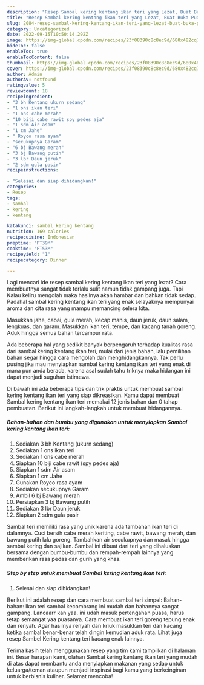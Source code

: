 ```yaml
---
description: "Resep Sambal kering kentang ikan teri yang Lezat, Buat Buka Puasa Bisa Manjain Lidah"
title: "Resep Sambal kering kentang ikan teri yang Lezat, Buat Buka Puasa Bisa Manjain Lidah"
slug: 2084-resep-sambal-kering-kentang-ikan-teri-yang-lezat-buat-buka-puasa-bisa-manjain-lidah
category: Uncategorized
date: 2022-09-15T10:50:14.292Z
image: https://img-global.cpcdn.com/recipes/23f08390c8c8ec9d/680x482cq70/sambal-kering-kentang-ikan-teri-foto-resep-utama.jpg
hideToc: false
enableToc: true
enableTocContent: false
thumbnail: https://img-global.cpcdn.com/recipes/23f08390c8c8ec9d/680x482cq70/sambal-kering-kentang-ikan-teri-foto-resep-utama.jpg
cover: https://img-global.cpcdn.com/recipes/23f08390c8c8ec9d/680x482cq70/sambal-kering-kentang-ikan-teri-foto-resep-utama.jpg
author: Admin
authorAv: notfound
ratingvalue: 5
reviewcount: 18
recipeingredient:
- "3 bh Kentang ukurn sedang"
- "1 ons ikan teri"
- "1 ons cabe merah"
- "10 biji cabe rawit spy pedes aja"
- "1 sdm Air asam"
- "1 cm Jahe"
- " Royco rasa ayam"
- "secukupnya Garam"
- "6 bj Bawang merah"
- "3 bj Bawang putih"
- "3 lbr Daun jeruk"
- "2 sdm gula pasir"
recipeinstructions:

- "Selesai dan siap dihidangkan!"
categories:
- Resep
tags:
- sambal
- kering
- kentang

katakunci: sambal kering kentang 
nutrition: 169 calories
recipecuisine: Indonesian
preptime: "PT39M"
cooktime: "PT53M"
recipeyield: "1"
recipecategory: Dinner

---
```



Lagi mencari ide resep sambal kering kentang ikan teri yang lezat? Cara membuatnya sangat tidak terlalu sulit namun tidak gampang juga. Tapi Kalau keliru mengolah maka hasilnya akan hambar dan bahkan tidak sedap. Padahal sambal kering kentang ikan teri yang enak selayaknya mempunyai aroma dan cita rasa yang mampu memancing selera kita.


Masukkan jahe, cabai, gula merah, kecap manis, daun jeruk, daun salam, lengkuas, dan garam. Masukkan ikan teri, tempe, dan kacang tanah goreng. Aduk hingga semua bahan tercampur rata.

Ada beberapa hal yang sedikit banyak berpengaruh terhadap kualitas rasa dari sambal kering kentang ikan teri, mulai dari jenis bahan, lalu pemilihan bahan segar hingga cara mengolah dan menghidangkannya. Tak perlu pusing jika mau menyiapkan sambal kering kentang ikan teri yang enak di mana pun anda berada, karena asal sudah tahu triknya maka hidangan ini dapat menjadi suguhan istimewa.


Di bawah ini ada beberapa tips dan trik praktis untuk membuat sambal kering kentang ikan teri yang siap dikreasikan. Kamu dapat membuat Sambal kering kentang ikan teri memakai 12 jenis bahan dan 0 tahap pembuatan. Berikut ini langkah-langkah untuk membuat hidangannya.

<!--inarticleads1-->

##### Bahan-bahan dan bumbu yang digunakan untuk menyiapkan Sambal kering kentang ikan teri:

1. Sediakan 3 bh Kentang (ukurn sedang)
1. Sediakan 1 ons ikan teri
1. Sediakan 1 ons cabe merah
1. Siapkan 10 biji cabe rawit (spy pedes aja)
1. Siapkan 1 sdm Air asam
1. Siapkan 1 cm Jahe
1. Gunakan  Royco rasa ayam
1. Sediakan secukupnya Garam
1. Ambil 6 bj Bawang merah
1. Persiapkan 3 bj Bawang putih
1. Sediakan 3 lbr Daun jeruk
1. Siapkan 2 sdm gula pasir


Sambal teri memiliki rasa yang unik karena ada tambahan ikan teri di dalamnya. Cuci bersih cabe merah keriting, cabe rawit, bawang merah, dan bawang putih lalu goreng. Tambahkan air secukupnya dan masak hingga sambal kering dan sajikan. Sambal ini dibuat dari teri yang dihaluskan bersama dengan bumbu-bumbu dan rempah-rempah lainnya yang memberikan rasa pedas dan gurih yang khas. 

<!--inarticleads2-->

##### Step by step untuk membuat Sambal kering kentang ikan teri:


1. Selesai dan siap dihidangkan!

Berikut ini adalah resep dan cara membuat sambal teri simpel: Bahan-bahan: Ikan teri sambal kecombrang ini mudah dan bahannya sangat gampang. Lancaarr kan yaa. ini udah masuk pertengahan puasa, harus tetap semangat yaa puasanya. Cara membuat ikan teri goreng tepung enak dan renyah. Agar hasilnya renyah dan kriuk masukkan teri dan kacang ketika sambal benar-benar telah dingin kemudian aduk rata. Lihat juga resep Sambel Kering kentang teri kacang enak lainnya. 

Terima kasih telah menggunakan resep yang tim kami tampilkan di halaman ini. Besar harapan kami, olahan Sambal kering kentang ikan teri yang mudah di atas dapat membantu anda menyiapkan makanan yang sedap untuk keluarga/teman ataupun menjadi inspirasi bagi kamu yang berkeinginan untuk berbisnis kuliner. Selamat mencoba!
